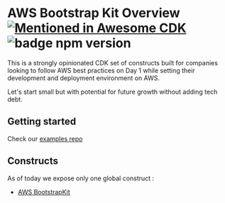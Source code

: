 # AWS Bootstrap Kit Overview  [![Mentioned in Awesome CDK](https://awesome.re/mentioned-badge.svg)](https://github.com/kolomied/awesome-cdk) ![badge npm version](https://img.shields.io/npm/v/aws-bootstrap-kit/latest)

This is a strongly opinionated CDK set of constructs built for companies looking to follow AWS best practices on Day 1 while setting their development and deployment environment on AWS.

Let's start small but with potential for future growth without adding tech debt.

## Getting started

Check our [examples repo](https://github.com/aws-samples/aws-bootstrap-kit-examples)

## Constructs

As of today we expose only one global construct :

* [AWS BootstrapKit](./source/aws-bootstrap-kit/README.md)
